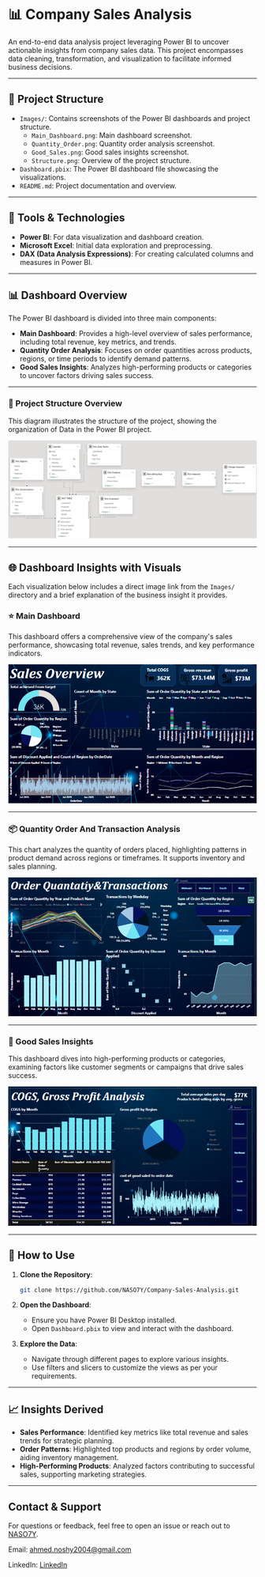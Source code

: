 
# 📊 Company Sales Analysis

An end-to-end data analysis project leveraging Power BI to uncover actionable insights from company sales data. This project encompasses data cleaning, transformation, and visualization to facilitate informed business decisions.

---

## 📁 Project Structure

* `Images/`: Contains screenshots of the Power BI dashboards and project structure.
  - `Main_Dashboard.png`: Main dashboard screenshot.
  - `Quantity_Order.png`: Quantity order analysis screenshot.
  - `Good_Sales.png`: Good sales insights screenshot.
  - `Structure.png`: Overview of the project structure.
* `Dashboard.pbix`: The Power BI dashboard file showcasing the visualizations.
* `README.md`: Project documentation and overview.

---

## 🧰 Tools & Technologies

* **Power BI**: For data visualization and dashboard creation.
* **Microsoft Excel**: Initial data exploration and preprocessing.
* **DAX (Data Analysis Expressions)**: For creating calculated columns and measures in Power BI.

---

## 📊 Dashboard Overview

The Power BI dashboard is divided into three main components:

* **Main Dashboard**: Provides a high-level overview of sales performance, including total revenue, key metrics, and trends.
* **Quantity Order Analysis**: Focuses on order quantities across products, regions, or time periods to identify demand patterns.
* **Good Sales Insights**: Analyzes high-performing products or categories to uncover factors driving sales success.

---

### 🔄 Project Structure Overview

This diagram illustrates the structure of the project, showing the organization of Data in the Power BI project.

![Project Structure](Images/Structure.png)


---

## 🌐 Dashboard Insights with Visuals

Each visualization below includes a direct image link from the `Images/` directory and a brief explanation of the business insight it provides.

### ⭐ Main Dashboard

This dashboard offers a comprehensive view of the company's sales performance, showcasing total revenue, sales trends, and key performance indicators.

![Main Dashboard](Images/Main.png)


---

### 📦 Quantity Order And Transaction Analysis

This chart analyzes the quantity of orders placed, highlighting patterns in product demand across regions or timeframes. It supports inventory and sales planning.

![Quantity Order Analysis](Images/order_quantity_Transacions.png)


---

### 🌟 Good Sales Insights

This dashboard dives into high-performing products or categories, examining factors like customer segments or campaigns that drive sales success.

![Good Sales Insights](Images/good_sales.png)



---

## 📝 How to Use

1. **Clone the Repository**:

   ```bash
   git clone https://github.com/NASO7Y/Company-Sales-Analysis.git
   ```

2. **Open the Dashboard**:

   - Ensure you have Power BI Desktop installed.
   - Open `Dashboard.pbix` to view and interact with the dashboard.

3. **Explore the Data**:

   - Navigate through different pages to explore various insights.
   - Use filters and slicers to customize the views as per your requirements.

---

## 📈 Insights Derived

- **Sales Performance**: Identified key metrics like total revenue and sales trends for strategic planning.
- **Order Patterns**: Highlighted top products and regions by order volume, aiding inventory management.
- **High-Performing Products**: Analyzed factors contributing to successful sales, supporting marketing strategies.

---

## **Contact & Support**

For questions or feedback, feel free to open an issue or reach out to [NASO7Y](https://github.com/NASO7Y).

Email: ahmed.noshy2004@gmail.com

LinkedIn: [LinkedIn](https://www.linkedin.com/in/nos7y/)

